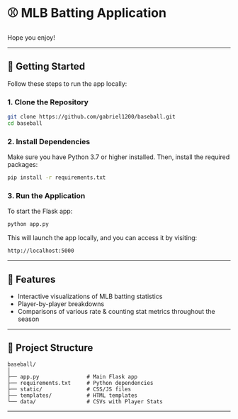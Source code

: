# ⚾ MLB Batting Application

Hope you enjoy!

---

## 🚀 Getting Started

Follow these steps to run the app locally:

### 1. Clone the Repository

```bash
git clone https://github.com/gabriel1200/baseball.git
cd baseball
```

### 2. Install Dependencies

Make sure you have Python 3.7 or higher installed. Then, install the required packages:

```bash
pip install -r requirements.txt
```

### 3. Run the Application

To start the Flask app:

```bash
python app.py
```

This will launch the app locally, and you can access it by visiting:

```
http://localhost:5000
```

---

## 🧠 Features

- Interactive visualizations of MLB batting statistics
- Player-by-player breakdowns
- Comparisons of various rate & counting stat metrics throughout the season

---

## 📁 Project Structure

```
baseball/
│
├── app.py               # Main Flask app
├── requirements.txt     # Python dependencies
├── static/              # CSS/JS files
├── templates/           # HTML templates
└── data/                # CSVs with Player Stats
```

---
